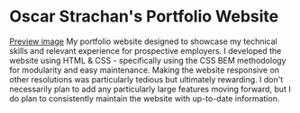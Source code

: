 # Oscar Strachan's Portfolio Website
[Preview image](preview.png)
My portfolio website designed to showcase my technical skills and relevant experience for prospective employers. 
I developed the website using HTML &amp; CSS - specifically using the CSS BEM methodology for modularity and easy maintenance.
Making the website responsive on other resolutions was particularly tedious but ultimately rewarding. 
I don't necessarily plan to add any particularly large features moving forward, but I do plan to consistently maintain the website with up-to-date information.
